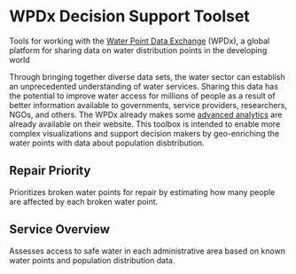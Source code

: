 # WPDx Decision Support Toolset

Tools for working with the [Water Point Data Exchange](https://www.waterpointdata.org/) (WPDx), a global platform for sharing data on water distribution points in the developing world

 Through bringing together diverse data sets, the water sector can establish an unprecedented understanding of water services. Sharing this data has the potential to improve water access for millions of people as a result of better information available to governments, service providers, researchers, NGOs, and others. The WPDx already makes some [advanced analytics](https://data.waterpointdata.org/view/cn6c-zc2q) are already available on their website. This toolbox is intended to enable more complex visualizations and support decision makers by geo-enriching the water points with data about population disbtribution.
 
## Repair Priority
   
Prioritizes broken water points for repair by estimating how many people are affected by each broken water point.

## Service Overview

Assesses access to safe water in each administrative area based on known water points and population distribution data.
